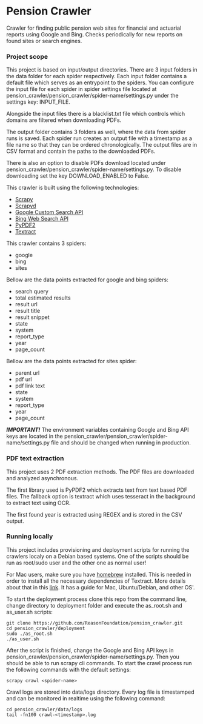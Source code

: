 # Pension Crawler

Crawler for finding public pension web sites for financial and actuarial reports using Google and Bing. Checks periodically for new reports on found sites or search engines.

### Project scope

This project is based on input/output directories. There are 3 input folders in the data folder for each spider respectively. Each input folder contains a default file which serves as an entrypoint to the spiders. You can configure the input file for each spider in spider settings file located at pension_crawler/pension_crawler/spider-name/settings.py under the settings key: INPUT_FILE.

Alongside the input files there is a blacklist.txt file which controls which domains are filtered when downloading PDFs.

The output folder contains 3 folders as well, where the data from spider runs is saved. Each spider run creates an output file with a timestamp as a file name so that they can be ordered chronologically. The output files are in CSV format and contain the paths to the downloaded PDFs.

There is also an option to disable PDFs download located under pension_crawler/pension_crawler/spider-name/settings.py. To disable downloading set the key DOWNLOAD_ENABLED to False.

This crawler is built using the following technologies:

- [Scrapy](https://doc.scrapy.org/en/latest/)
- [Scrapyd](https://scrapyd.readthedocs.io/en/stable/)
- [Google Custom Search API](https://developers.google.com/custom-search/)
- [Bing Web Search API](https://azure.microsoft.com/en-us/services/cognitive-services/bing-web-search-api/)
- [PyPDF2](https://pythonhosted.org/PyPDF2/)
- [Textract](https://textract.readthedocs.io/)

This crawler contains 3 spiders:

- google
- bing
- sites

Bellow are the data points extracted for google and bing spiders:

- search query
- total estimated results
- result url
- result title
- result snippet
- state
- system
- report_type
- year
- page_count

Bellow are the data points extracted for sites spider:

- parent url
- pdf url
- pdf link text
- state
- system
- report_type
- year
- page_count

***IMPORTANT!*** The environment variables containing Google and Bing API keys are located in the pension_crawler/pension_crawler/spider-name/settings.py file and should be changed when running in production.

### PDF text extraction

This project uses 2 PDF extraction methods. The PDF files are downloaded and analyzed asynchronous.

The first library used is PyPDF2 which extracts text from text based PDF files. The fallback option is textract which uses tesseract in the background to extract text using OCR.

The first found year is extracted using REGEX and is stored in the CSV output.

### Running locally

This project includes provisioning and deployment scripts for running the crawlers localy on a Debian based systems. One of the scripts should be run as root/sudo user and the other one as normal user!

For Mac users, make sure you have [homebrew](https://brew.sh/) installed. This is needed in order to install all the necessary dependencies of Textract. More details about that in this [link](http://textract.readthedocs.io/en/latest/installation.html). It has a guide for Mac, Ubuntu/Debian, and other OS'.

To start the deployment process clone this repo from the command line, change directory to deployment folder and execute the as_root.sh and as_user.sh scripts:

```
git clone https://github.com/ReasonFoundation/pension_crawler.git
cd pension_crawler/deployment
sudo ./as_root.sh
./as_user.sh
```

After the script is finished, change the Google and Bing API keys in pension_crawler/pension_crawler/spider-name/settings.py.  Then you should be able to run scrapy cli commands. To start the crawl process run the following commands with the default settings:

```
scrapy crawl <spider-name>
```

Crawl logs are stored into data/logs directory. Every log file is timestamped and can be monitored in realtime using the following command:

```
cd pension_crawler/data/logs
tail -fn100 crawl-<timestamp>.log
```
